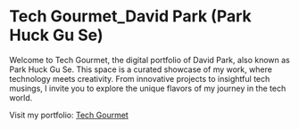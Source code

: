# Tech Gourmet_David Park (Park Huck Gu Se)

Welcome to Tech Gourmet, the digital portfolio of David Park, also known as Park Huck Gu Se. This space is a curated showcase of my work, where technology meets creativity. From innovative projects to insightful tech musings, I invite you to explore the unique flavors of my journey in the tech world.  

Visit my portfolio: [Tech Gourmet](https://rjtp5670.github.io/Tech_Gourmet/)
